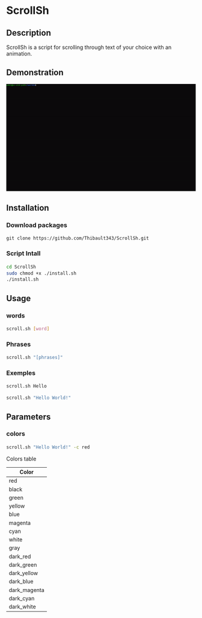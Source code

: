 # ScrollSh
## Description
ScrollSh is a script for scrolling through text of your choice with an animation. 

## Demonstration 
![Alt Text](READMEFile/test.gif)

## Installation
### Download packages
```git 
git clone https://github.com/Thibault343/ScrollSh.git
```
### Script Intall
```bash
cd ScrollSh
sudo chmod +x ./install.sh
./install.sh
```

## Usage
### words
```bash
scroll.sh [word]
```
### Phrases
```bash
scroll.sh "[phrases]"
```
### Exemples
```bash
scroll.sh Hello
```
```bash
scroll.sh "Hello World!"
```
## Parameters
### colors
```bash
scroll.sh "Hello World!" -c red
```
Colors table

| Color             |                                                             
| ----------------- | 
| red| 
| black| 
| green| 
| yellow| 
| blue| 
| magenta| 
| cyan| 
| white| 
| gray| 
|dark_red|
| dark_green| 
| dark_yellow| 
| dark_blue| 
| dark_magenta| 
| dark_cyan| 
| dark_white| 


